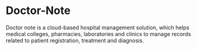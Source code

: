 # Doctor-Note

Doctor note is a cloud-based hospital management solution, which helps medical colleges, pharmacies, laboratories and clinics to manage records related to patient registration, treatment and diagnosis.
